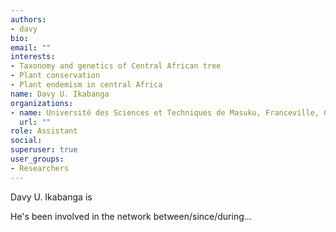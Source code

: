 ```yaml
---
authors:
- davy
bio: 
email: ""
interests:
- Taxonomy and genetics of Central African tree
- Plant conservation
- Plant endemism in central Africa
name: Davy U. Ikabanga
organizations:
- name: Université des Sciences et Techniques de Masuku, Franceville, Gabon
  url: ""
role: Assistant
social:
superuser: true
user_groups:
- Researchers
---
```


Davy U. Ikabanga is

He's been involved in the network between/since/during...




